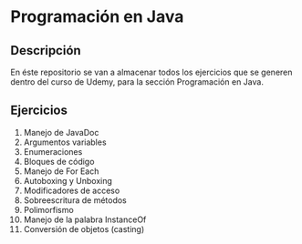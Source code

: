 # Programación en Java

## Descripción

En éste repositorio se van a almacenar todos los ejercicios que se generen dentro del curso de Udemy, para la sección Programación en Java.

## Ejercicios

1. Manejo de JavaDoc
2. Argumentos variables
3. Enumeraciones
4. Bloques de código
5. Manejo de For Each
6. Autoboxing y Unboxing
7. Modificadores de acceso
8. Sobreescritura de métodos
9. Polimorfismo
10. Manejo de la palabra InstanceOf
11. Conversión de objetos (casting)
